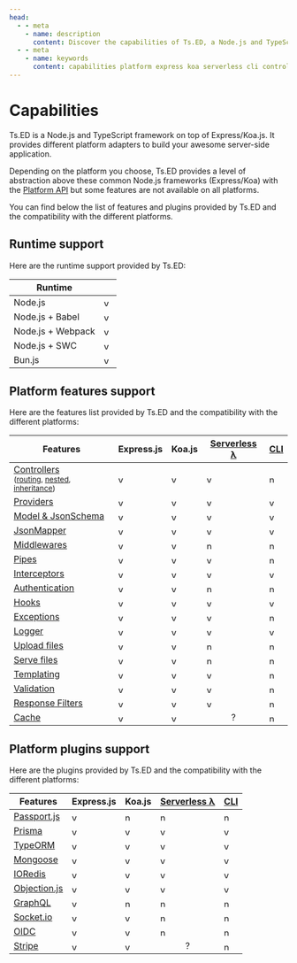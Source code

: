 ```yaml
---
head:
  - - meta
    - name: description
      content: Discover the capabilities of Ts.ED, a Node.js and TypeScript framework on top of Express/Koa.js. Ts.ED provides different platform adapters to build your awesome server-side application. Depending on the platform you choose, Ts.ED provides a level of abstraction above these common Node.js frameworks (Express/Koa) with the Platform API but some features are not available on all platforms.
  - - meta
    - name: keywords
      content: capabilities platform express koa serverless cli controllers providers model jsonschema jsonmapper middlewares pipes interceptors authentication hooks exceptions logger upload-files serve-files templating validation response-filters cache passport prisma typeorm mongoose
---
```


# Capabilities

Ts.ED is a Node.js and TypeScript framework on top of Express/Koa.js. It provides different platform adapters
to build your awesome server-side application.

Depending on the platform you choose, Ts.ED provides a level of abstraction above these common Node.js frameworks (Express/Koa) with the [Platform API](/docs/platform-api.md)
but some features are not available on all platforms.

You can find below the list of features and plugins provided by Ts.ED and the compatibility with the different platforms.

## Runtime support

Here are the runtime support provided by Ts.ED:

<div class="table-features">

| Runtime           |                                                    |
| ----------------- | -------------------------------------------------- |
| Node.js           | <img src="/icons/valid.svg" width="15" alt="yes"/> |
| Node.js + Babel   | <img src="/icons/valid.svg" width="15" alt="yes"/> |
| Node.js + Webpack | <img src="/icons/valid.svg" width="15" alt="yes"/> |
| Node.js + SWC     | <img src="/icons/valid.svg" width="15" alt="yes"/> |
| Bun.js            | <img src="/icons/valid.svg" width="15" alt="yes"/> |

</div>

## Platform features support

Here are the features list provided by Ts.ED and the compatibility with the different platforms:

<div class="table-features">

| Features                                                                                                                                                                                            | Express.js                                         | Koa.js                                             | [Serverless λ](/tutorials/serverless.md)            | [CLI](/docs/command.md)                             |
| --------------------------------------------------------------------------------------------------------------------------------------------------------------------------------------------------- | -------------------------------------------------- | -------------------------------------------------- | --------------------------------------------------- | --------------------------------------------------- |
| [Controllers](/docs/controllers.md) <br /> <small>([routing](/docs/controllers.md), [nested](/docs/controllers.html#nested-controllers), [inheritance](/docs/controllers.html#inheritance))</small> | <img src="/icons/valid.svg" width="15" alt="yes"/> | <img src="/icons/valid.svg" width="15" alt="yes"/> | <img src="/icons/valid.svg" width="15" alt="yes"/>  | <img src="/icons/invalid.svg" width="15" alt="no"/> |
| [Providers](/docs/providers.md)                                                                                                                                                                     | <img src="/icons/valid.svg" width="15" alt="yes"/> | <img src="/icons/valid.svg" width="15" alt="yes"/> | <img src="/icons/valid.svg" width="15" alt="yes"/>  | <img src="/icons/valid.svg" width="15" alt="yes"/>  |
| [Model & JsonSchema](/docs/model.md)                                                                                                                                                                | <img src="/icons/valid.svg" width="15" alt="yes"/> | <img src="/icons/valid.svg" width="15" alt="yes"/> | <img src="/icons/valid.svg" width="15" alt="yes"/>  | <img src="/icons/valid.svg" width="15" alt="yes"/>  |
| [JsonMapper](/docs/json-mapper.md)                                                                                                                                                                  | <img src="/icons/valid.svg" width="15" alt="yes"/> | <img src="/icons/valid.svg" width="15" alt="yes"/> | <img src="/icons/valid.svg" width="15" alt="yes"/>  | <img src="/icons/valid.svg" width="15" alt="yes"/>  |
| [Middlewares](/docs/middlewares.md)                                                                                                                                                                 | <img src="/icons/valid.svg" width="15" alt="yes"/> | <img src="/icons/valid.svg" width="15" alt="yes"/> | <img src="/icons/invalid.svg" width="15" alt="no"/> | <img src="/icons/invalid.svg" width="15" alt="no"/> |
| [Pipes](/docs/pipes.md)                                                                                                                                                                             | <img src="/icons/valid.svg" width="15" alt="yes"/> | <img src="/icons/valid.svg" width="15" alt="yes"/> | <img src="/icons/valid.svg" width="15" alt="yes"/>  | <img src="/icons/invalid.svg" width="15" alt="no"/> |
| [Interceptors](/docs/interceptors.md)                                                                                                                                                               | <img src="/icons/valid.svg" width="15" alt="yes"/> | <img src="/icons/valid.svg" width="15" alt="yes"/> | <img src="/icons/valid.svg" width="15" alt="yes"/>  | <img src="/icons/valid.svg" width="15" alt="yes"/>  |
| [Authentication](/docs/authentication.md)                                                                                                                                                           | <img src="/icons/valid.svg" width="15" alt="yes"/> | <img src="/icons/valid.svg" width="15" alt="yes"/> | <img src="/icons/invalid.svg" width="15" alt="no"/> | <img src="/icons/invalid.svg" width="15" alt="no"/> |
| [Hooks](/docs/hooks.md)                                                                                                                                                                             | <img src="/icons/valid.svg" width="15" alt="yes"/> | <img src="/icons/valid.svg" width="15" alt="yes"/> | <img src="/icons/valid.svg" width="15" alt="yes"/>  | <img src="/icons/valid.svg" width="15" alt="yes"/>  |
| [Exceptions](/docs/exceptions.md)                                                                                                                                                                   | <img src="/icons/valid.svg" width="15" alt="yes"/> | <img src="/icons/valid.svg" width="15" alt="yes"/> | <img src="/icons/valid.svg" width="15" alt="yes"/>  | <img src="/icons/invalid.svg" width="15" alt="no"/> |
| [Logger](/docs/logger.md)                                                                                                                                                                           | <img src="/icons/valid.svg" width="15" alt="yes"/> | <img src="/icons/valid.svg" width="15" alt="yes"/> | <img src="/icons/valid.svg" width="15" alt="yes"/>  | <img src="/icons/valid.svg" width="15" alt="yes"/>  |
| [Upload files](/docs/upload-files.md)                                                                                                                                                               | <img src="/icons/valid.svg" width="15" alt="yes"/> | <img src="/icons/valid.svg" width="15" alt="yes"/> | <img src="/icons/invalid.svg" width="15" alt="no"/> | <img src="/icons/invalid.svg" width="15" alt="no"/> |
| [Serve files](/docs/serve-files.md)                                                                                                                                                                 | <img src="/icons/valid.svg" width="15" alt="yes"/> | <img src="/icons/valid.svg" width="15" alt="yes"/> | <img src="/icons/invalid.svg" width="15" alt="no"/> | <img src="/icons/invalid.svg" width="15" alt="no"/> |
| [Templating](/docs/templating.md)                                                                                                                                                                   | <img src="/icons/valid.svg" width="15" alt="yes"/> | <img src="/icons/valid.svg" width="15" alt="yes"/> | <img src="/icons/valid.svg" width="15" alt="yes"/>  | <img src="/icons/invalid.svg" width="15" alt="no"/> |
| [Validation](/docs/validation.md)                                                                                                                                                                   | <img src="/icons/valid.svg" width="15" alt="yes"/> | <img src="/icons/valid.svg" width="15" alt="yes"/> | <img src="/icons/valid.svg" width="15" alt="yes"/>  | <img src="/icons/invalid.svg" width="15" alt="no"/> |
| [Response Filters](/docs/response-filter.md)                                                                                                                                                        | <img src="/icons/valid.svg" width="15" alt="yes"/> | <img src="/icons/valid.svg" width="15" alt="yes"/> | <img src="/icons/valid.svg" width="15" alt="yes"/>  | <img src="/icons/invalid.svg" width="15" alt="no"/> |
| [Cache](/docs/cache.md)                                                                                                                                                                             | <img src="/icons/valid.svg" width="15" alt="yes"/> | <img src="/icons/valid.svg" width="15" alt="yes"/> | <center>?</center>                                  | <img src="/icons/invalid.svg" width="15" alt="no"/> |

</div>

## Platform plugins support

Here are the plugins provided by Ts.ED and the compatibility with the different platforms:

<div class="table-features">

| Features                                | Express.js                                         | Koa.js                                              | [Serverless λ](/tutorials/serverless.md)            | [CLI](/docs/command.md)                             |
| --------------------------------------- | -------------------------------------------------- | --------------------------------------------------- | --------------------------------------------------- | --------------------------------------------------- |
| [Passport.js](/tutorials/passport.md)   | <img src="/icons/valid.svg" width="15" alt="yes"/> | <img src="/icons/invalid.svg" width="15" alt="no"/> | <img src="/icons/invalid.svg" width="15" alt="no"/> | <img src="/icons/invalid.svg" width="15" alt="no"/> |
| [Prisma](/tutorials/prisma.md)          | <img src="/icons/valid.svg" width="15" alt="yes"/> | <img src="/icons/valid.svg" width="15" alt="yes"/>  | <img src="/icons/valid.svg" width="15" alt="yes"/>  | <img src="/icons/valid.svg" width="15" alt="yes"/>  |
| [TypeORM](/tutorials/typeorm.md)        | <img src="/icons/valid.svg" width="15" alt="yes"/> | <img src="/icons/valid.svg" width="15" alt="yes"/>  | <img src="/icons/valid.svg" width="15" alt="yes"/>  | <img src="/icons/valid.svg" width="15" alt="yes"/>  |
| [Mongoose](/tutorials/mongoose.md)      | <img src="/icons/valid.svg" width="15" alt="yes"/> | <img src="/icons/valid.svg" width="15" alt="yes"/>  | <img src="/icons/valid.svg" width="15" alt="yes"/>  | <img src="/icons/valid.svg" width="15" alt="yes"/>  |
| [IORedis](/tutorials/ioredis.md)        | <img src="/icons/valid.svg" width="15" alt="yes"/> | <img src="/icons/valid.svg" width="15" alt="yes"/>  | <img src="/icons/valid.svg" width="15" alt="yes"/>  | <img src="/icons/valid.svg" width="15" alt="yes"/>  |
| [Objection.js](/tutorials/objection.md) | <img src="/icons/valid.svg" width="15" alt="yes"/> | <img src="/icons/valid.svg" width="15" alt="yes"/>  | <img src="/icons/valid.svg" width="15" alt="yes"/>  | <img src="/icons/valid.svg" width="15" alt="yes"/>  |
| [GraphQL](/tutorials/graphql.md)        | <img src="/icons/valid.svg" width="15" alt="yes"/> | <img src="/icons/valid.svg" width="15" alt="no"/>   | <img src="/icons/invalid.svg" width="15" alt="no"/> | <img src="/icons/invalid.svg" width="15" alt="no"/> |
| [Socket.io](/tutorials/socket-io.md)    | <img src="/icons/valid.svg" width="15" alt="yes"/> | <img src="/icons/valid.svg" width="15" alt="yes"/>  | <img src="/icons/invalid.svg" width="15" alt="no"/> | <img src="/icons/invalid.svg" width="15" alt="no"/> |
| [OIDC](/tutorials/oidc.md)              | <img src="/icons/valid.svg" width="15" alt="yes"/> | <img src="/icons/valid.svg" width="15" alt="yes"/>  | <img src="/icons/invalid.svg" width="15" alt="no"/> | <img src="/icons/invalid.svg" width="15" alt="no"/> |
| [Stripe](/tutorials/stripe.md)          | <img src="/icons/valid.svg" width="15" alt="yes"/> | <img src="/icons/valid.svg" width="15" alt="yes"/>  | <center>?</center>                                  | <img src="/icons/invalid.svg" width="15" alt="no"/> |

</div>
